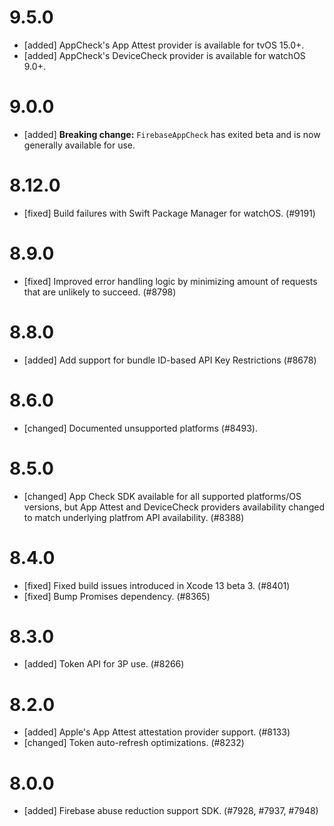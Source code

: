 # 9.5.0
- [added] AppCheck's App Attest provider is available for tvOS 15.0+.
- [added] AppCheck's DeviceCheck provider is available for watchOS 9.0+.

# 9.0.0
- [added] **Breaking change:** `FirebaseAppCheck` has exited beta and is now
  generally available for use.

# 8.12.0
- [fixed] Build failures with Swift Package Manager for watchOS. (#9191)

# 8.9.0
- [fixed] Improved error handling logic by minimizing amount of requests that are unlikely to succeed. (#8798)

# 8.8.0
- [added] Add support for bundle ID-based API Key Restrictions (#8678)

# 8.6.0
- [changed] Documented unsupported platforms (#8493).

# 8.5.0
- [changed] App Check SDK available for all supported platforms/OS versions, but App Attest and
DeviceCheck providers availability changed to match underlying platfrom API availability. (#8388)
# 8.4.0
- [fixed] Fixed build issues introduced in Xcode 13 beta 3. (#8401)
- [fixed] Bump Promises dependency. (#8365)
# 8.3.0
- [added] Token API for 3P use. (#8266)
# 8.2.0
- [added] Apple's App Attest attestation provider support. (#8133)
- [changed] Token auto-refresh optimizations. (#8232)
# 8.0.0
- [added] Firebase abuse reduction support SDK. (#7928, #7937, #7948)
